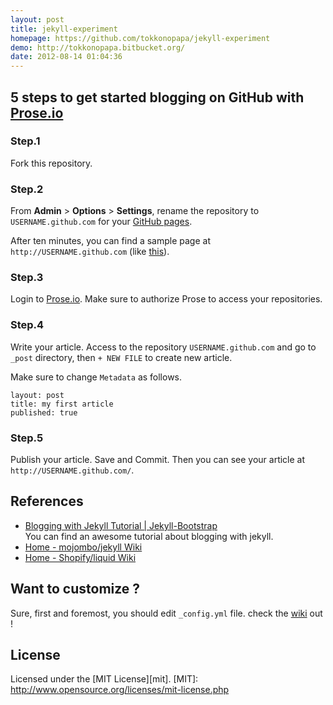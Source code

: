 ```yaml
---
layout: post
title: jekyll-experiment
homepage: https://github.com/tokkonopapa/jekyll-experiment
demo: http://tokkonopapa.bitbucket.org/
date: 2012-08-14 01:04:36
---
```

## 5 steps to get started blogging on GitHub with [Prose.io](http://prose.io/)

### Step.1
Fork this repository.

### Step.2
From **Admin** > **Options** > **Settings**, rename the repository to 
`USERNAME.github.com` for your [GitHub pages](http://pages.github.com/).

After ten minutes, you can find a sample page at `http://USERNAME.github.com`
(like [this](http://tokkono.github.com/)).

### Step.3
Login to [Prose.io](http://prose.io/). 
Make sure to authorize Prose to access your repositories.

### Step.4
Write your article. Access to the repository `USERNAME.github.com` 
and go to `_post` directory, then `+ NEW FILE` to create new article.
 
Make sure to change `Metadata` as follows.

	layout: post
	title: my first article
	published: true

### Step.5
Publish your article. Save and Commit. Then you can see your article at 
`http://USERNAME.github.com/`.

## References
* [Blogging with Jekyll Tutorial | Jekyll-Bootstrap](http://jekyllbootstrap.com/)  
	You can find an awesome tutorial about blogging with jekyll.
* [Home - mojombo/jekyll Wiki](https://github.com/mojombo/jekyll/wiki)
* [Home - Shopify/liquid Wiki](https://github.com/Shopify/liquid/wiki)

## Want to customize ?
Sure, first and foremost, you should edit `_config.yml` file.
check the [wiki](https://github.com/tokkonopapa/jekyll-experiment/wiki) out !

## License
Licensed under the [MIT License][mit].
[MIT]: http://www.opensource.org/licenses/mit-license.php


